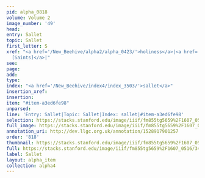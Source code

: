 ```yaml
---
pid: alpha_0818
volume: Volume 2
image_number: '49'
head: 
entry: Sallet
topic: Sallet
first_letter: S
xref: "<a href='/New_Beehive/alpha2/alpha_0423/'>holiness</a>|<a href='/New_Beehive/toc_vol2/toc2_380/'>2149
  [Saints]</a>|"
see: 
page: 
add: 
type: 
index: "<a href='/New_Beehive/index4/index_3503/'>sallet</a>"
insertion_xref: 
insertion: 
item: "#item-a3ed6fe98"
unparsed: 
line: 'Entry: Sallet|Topic: Sallet|Index: sallet|#item-a3ed6fe98'
selection: https://stacks.stanford.edu/image/iiif/fm855tg5659%2F1607_0516/343,4670,3001,151/full/0/default.jpg
full_image: https://stacks.stanford.edu/image/iiif/fm855tg5659%2F1607_0516/full/full/0/default.jpg
annotation_uri: http://dev.llgc.org.uk/annotation/1528917901257
order: '818'
thumbnail: https://stacks.stanford.edu/image/iiif/fm855tg5659%2F1607_0516/343,4670,600,180/250,/0/default.jpg
full: https://stacks.stanford.edu/image/iiif/fm855tg5659%2F1607_0516/343,4670,3001,151/full/0/default.jpg
label: Sallet
layout: alpha_item
collection: alpha4
---
```

